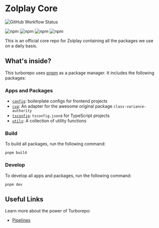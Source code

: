 # Zolplay Core

![GitHub Workflow Status](https://img.shields.io/github/workflow/status/zolplay-cn/core/Release?label=release)

![npm](https://img.shields.io/npm/v/@zolplay/config?color=%23EEE&label=config)
![npm](https://img.shields.io/npm/v/@zolplay/cva?color=%23EEE&label=cva)
![npm](https://img.shields.io/npm/v/@zolplay/tsconfig?color=%23EEE&label=tsconfig)
![npm](https://img.shields.io/npm/v/@zolplay/utils?color=%23EEE&label=utils)

This is an official core repo for Zolplay containing all the packages we use on a daily basis.

## What's inside?

This turborepo uses [pnpm](https://pnpm.io) as a package manager. It includes the following packages:

### Apps and Packages

- [`config`](packages/config/README.md): boilerplate configs for frontend projects
- [`cva`](packages/cva/README.md): An adapter for the awesome original package `class-variance-authority`
- [`tsconfig`](packages/tsconfig/README.md): `tsconfig.json`s for TypeScript projects
- [`utils`](packages/utils/README.md): A collection of utility functions

### Build

To build all packages, run the following command:
```
pnpm build
```

### Develop

To develop all apps and packages, run the following command:
```
pnpm dev
```

## Useful Links

Learn more about the power of Turborepo:

- [Pipelines](https://turborepo.org/docs/core-concepts/pipelines)
